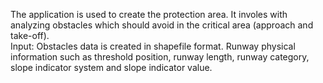 The application is used to create the protection area. It involes with analyzing obstacles which should avoid in the critical area (approach and take-off).<br>
Input:
  Obstacles data is created in shapefile format.
  Runway physical information such as threshold position, runway length, runway category, slope indicator system and slope indicator value.
